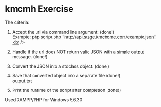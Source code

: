 
# kmcmh Exercise
  
The criteria:

1.	Accept the url via command line argument: (done!)<br />
    Example: php script.php "http://api.stage.kmchome.com/example.json"<br />
2.	Handle if the url does NOT return valid JSON with a simple output message. (done!)<br />
    
3.	Convert the JSON into a stdclass object. (done!)<br />

4.	Save that converted object into a separate file (done!)<br />
    output.txt<br />

5.	Print the runtime of the script after completion (done!)<br />

Used XAMPP/PHP for Windows 5.6.30
